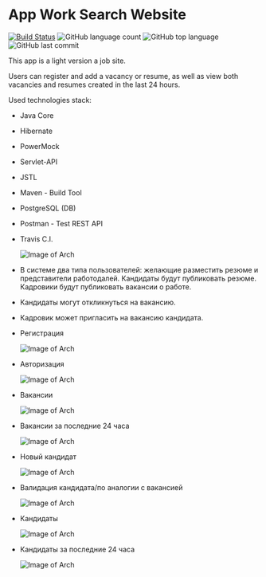 # App Work Search Website

[![Build Status](https://app.travis-ci.com/Halsyon/App_work-search-website.svg?branch=master)](https://app.travis-ci.com/Halsyon/App_work-search-website)
![GitHub language count](https://img.shields.io/github/languages/count/Halsyon/App_work-search-website)
![GitHub top language](https://img.shields.io/github/languages/top/Halsyon/App_work-search-website?logo=java&logoColor=red)
![GitHub last commit](https://img.shields.io/github/last-commit/Halsyon/App_work-search-website?logo=github)

This app is a light version a job site. 

Users can register and add a vacancy or resume,
as well as view both vacancies and resumes created in the last 24 hours.

Used technologies stack:


- Java Core
- Hibernate
- PowerMock
- Servlet-API  
- JSTL
- Maven - Build Tool
- PostgreSQL (DB)
- Postman - Test REST API
- Travis C.I.


  ![Image of Arch](https://github.com/Halsyon/App_work-search-website/blob/master/image/Screenshot_1.jpg)

- В системе два типа пользователей: желающие разместить резюме и представители работодалей.
  Кандидаты будут публиковать резюме. Кадровики будут публиковать вакансии о работе.

- Кандидаты могут откликнуться на вакансию. 
- Кадровик может пригласить на вакансию кандидата.  

 

- Регистрация
  
  ![Image of Arch](https://github.com/Halsyon/App_work-search-website/blob/master/image/Screenshot_11.jpg)
  
- Авторизация
  
  ![Image of Arch](https://github.com/Halsyon/App_work-search-website/blob/master/image/Screenshot_2.jpg)
  
- Вакансии 
  
  ![Image of Arch](https://github.com/Halsyon/App_work-search-website/blob/master/image/Screenshot_9.jpg)
  
- Вакансии за последние 24 часа 
  
  ![Image of Arch](https://github.com/Halsyon/App_work-search-website/blob/master/image/Screenshot_10.jpg)
  
- Новый кандидат
  
  ![Image of Arch](https://github.com/Halsyon/App_work-search-website/blob/master/image/Screenshot_5.jpg)
  
- Валидация кандидата/по аналогии с вакансией
  
  ![Image of Arch](https://github.com/Halsyon/App_work-search-website/blob/master/image/Screenshot_6.jpg)
  
- Кандидаты
  
  ![Image of Arch](https://github.com/Halsyon/App_work-search-website/blob/master/image/Screenshot_7.jpg)
  
- Кандидаты за последние 24 часа
  
  ![Image of Arch](https://github.com/Halsyon/App_work-search-website/blob/master/image/Screenshot_8.jpg) 
  


